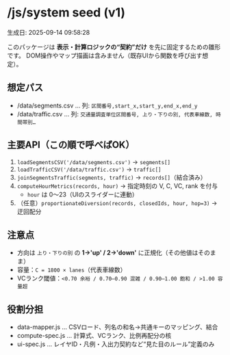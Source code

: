 # /js/system seed (v1)
生成日: 2025-09-14 09:58:28

このパッケージは **表示・計算ロジックの“契約”だけ** を先に固定するための雛形です。
DOM操作やマップ描画は含みません（既存UIから関数を呼び出す想定）。

## 想定パス
- /data/segments.csv  … 列: `区間番号,start_x,start_y,end_x,end_y`
- /data/traffic.csv   … 列: `交通量調査単位区間番号, 上り・下りの別, 代表車線数, 時間帯別…`

## 主要API（この順で呼べばOK）
1. `loadSegmentsCSV('/data/segments.csv')` → `segments[]`
2. `loadTrafficCSV('/data/traffic.csv')` → `traffic[]`
3. `joinSegmentsTraffic(segments, traffic)` → `records[]`（結合済み）
4. `computeHourMetrics(records, hour)` → 指定時刻の V, C, VC, rank を付与
   - `hour` は 0〜23（UIのスライダーに連動）
5. （任意）`proportionateDiversion(records, closedIds, hour, hop=3)` → 迂回配分

## 注意点
- 方向は `上り・下りの別` の **1→'up' / 2→'down'** に正規化（その他値はそのまま）
- 容量：`C = 1800 × lanes`（代表車線数）
- VCランク閾値：`<0.70 余裕 / 0.70–0.90 混雑 / 0.90–1.00 飽和 / >1.00 容量超`

## 役割分担
- data-mapper.js … CSVロード、列名の和名→共通キーのマッピング、結合
- compute-spec.js … 計算式、VCランク、比例再配分の核
- ui-spec.js      … レイヤID・凡例・入出力契約など“見た目のルール”定義のみ